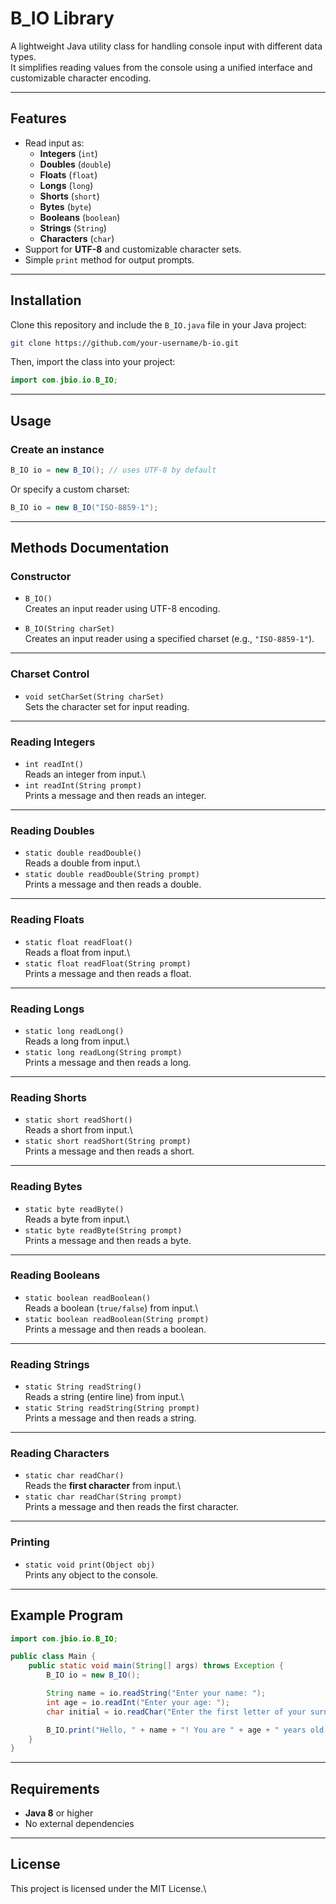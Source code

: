 # B_IO Library

A lightweight Java utility class for handling console input with
different data types.\
It simplifies reading values from the console using a unified interface
and customizable character encoding.

------------------------------------------------------------------------

## Features

-   Read input as:
    -   **Integers** (`int`)
    -   **Doubles** (`double`)
    -   **Floats** (`float`)
    -   **Longs** (`long`)
    -   **Shorts** (`short`)
    -   **Bytes** (`byte`)
    -   **Booleans** (`boolean`)
    -   **Strings** (`String`)
    -   **Characters** (`char`)
-   Support for **UTF-8** and customizable character sets.
-   Simple `print` method for output prompts.

------------------------------------------------------------------------

## Installation

Clone this repository and include the `B_IO.java` file in your Java
project:

``` bash
git clone https://github.com/your-username/b-io.git
```

Then, import the class into your project:

``` java
import com.jbio.io.B_IO;
```

------------------------------------------------------------------------

## Usage

### Create an instance

``` java
B_IO io = new B_IO(); // uses UTF-8 by default
```

Or specify a custom charset:

``` java
B_IO io = new B_IO("ISO-8859-1");
```

------------------------------------------------------------------------

## Methods Documentation

### Constructor

-   `B_IO()`\
    Creates an input reader using UTF-8 encoding.

-   `B_IO(String charSet)`\
    Creates an input reader using a specified charset (e.g.,
    `"ISO-8859-1"`).

------------------------------------------------------------------------

### Charset Control

-   `void setCharSet(String charSet)`\
    Sets the character set for input reading.

------------------------------------------------------------------------

### Reading Integers

-   `int readInt()`\
    Reads an integer from input.\
-   `int readInt(String prompt)`\
    Prints a message and then reads an integer.

------------------------------------------------------------------------

### Reading Doubles

-   `static double readDouble()`\
    Reads a double from input.\
-   `static double readDouble(String prompt)`\
    Prints a message and then reads a double.

------------------------------------------------------------------------

### Reading Floats

-   `static float readFloat()`\
    Reads a float from input.\
-   `static float readFloat(String prompt)`\
    Prints a message and then reads a float.

------------------------------------------------------------------------

### Reading Longs

-   `static long readLong()`\
    Reads a long from input.\
-   `static long readLong(String prompt)`\
    Prints a message and then reads a long.

------------------------------------------------------------------------

### Reading Shorts

-   `static short readShort()`\
    Reads a short from input.\
-   `static short readShort(String prompt)`\
    Prints a message and then reads a short.

------------------------------------------------------------------------

### Reading Bytes

-   `static byte readByte()`\
    Reads a byte from input.\
-   `static byte readByte(String prompt)`\
    Prints a message and then reads a byte.

------------------------------------------------------------------------

### Reading Booleans

-   `static boolean readBoolean()`\
    Reads a boolean (`true/false`) from input.\
-   `static boolean readBoolean(String prompt)`\
    Prints a message and then reads a boolean.

------------------------------------------------------------------------

### Reading Strings

-   `static String readString()`\
    Reads a string (entire line) from input.\
-   `static String readString(String prompt)`\
    Prints a message and then reads a string.

------------------------------------------------------------------------

### Reading Characters

-   `static char readChar()`\
    Reads the **first character** from input.\
-   `static char readChar(String prompt)`\
    Prints a message and then reads the first character.

------------------------------------------------------------------------

### Printing

-   `static void print(Object obj)`\
    Prints any object to the console.

------------------------------------------------------------------------

## Example Program

``` java
import com.jbio.io.B_IO;

public class Main {
    public static void main(String[] args) throws Exception {
        B_IO io = new B_IO();

        String name = io.readString("Enter your name: ");
        int age = io.readInt("Enter your age: ");
        char initial = io.readChar("Enter the first letter of your surname: ");

        B_IO.print("Hello, " + name + "! You are " + age + " years old and your surname starts with " + initial + ".");
    }
}
```

------------------------------------------------------------------------

## Requirements

-   **Java 8** or higher
-   No external dependencies

------------------------------------------------------------------------

## License

This project is licensed under the MIT License.\
<!--See the [LICENSE](LICENSE) file for details.-->
